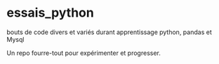 # essais_python

bouts de code divers et variés durant apprentissage python, pandas et Mysql

Un repo fourre-tout pour expérimenter et progresser.
